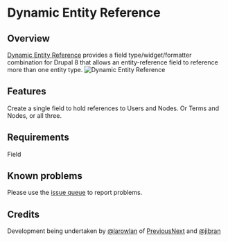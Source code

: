 # Dynamic Entity Reference

## Overview

[Dynamic Entity Reference](https://www.drupal.org/project/dynamic_entity_reference) provides a field type/widget/formatter combination for Drupal 8 that allows an entity-reference field to reference more than one entity type.
![Dynamic Entity Reference](https://www.drupal.org/files/project-images/Screen%20Shot%202014-06-11%20at%208.00.21%20am.png)

## Features

Create a single field to hold references to Users and Nodes. Or Terms and Nodes, or all three.

## Requirements

Field

## Known problems

Please use the [issue queue](https://www.drupal.org/project/issues/dynamic_entity_reference) to report problems.

## Credits

Development being undertaken by [@larowlan](https://www.drupal.org/u/larowlan) of [PreviousNext](https://www.drupal.org/marketplace/previousnext) and [@jibran](https://www.drupal.org/u/jibran)

